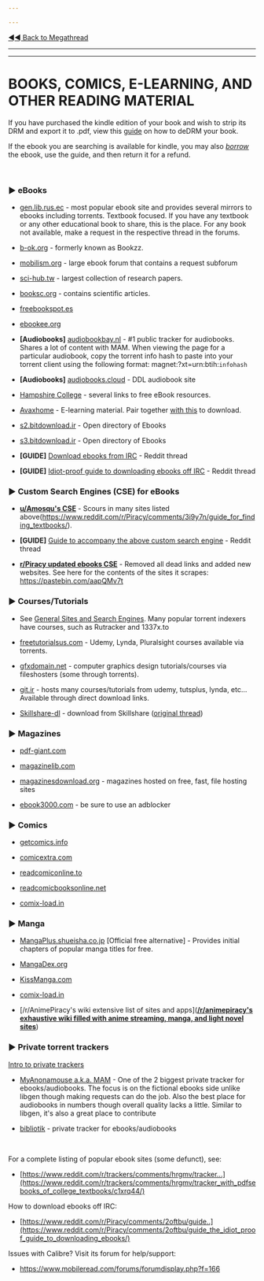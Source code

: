 ---
---
[◄◄ Back to Megathread](https://www.reddit.com/r/Piracy/wiki/megathread)

---
---

# BOOKS, COMICS, E-LEARNING, AND OTHER READING MATERIAL

If you have purchased the kindle edition of your book and wish to strip its DRM and export it to .pdf, view this [guide](https://www.reddit.com/r/Piracy/comments/7vc3uv/guide_to_copy_kindle_content_to_pdf_using_calibre/) on how to deDRM your book. 

If the ebook you are searching is available for kindle, you may also [*borrow*](https://www.reddit.com/r/Piracy/comments/3ma9qe/guide_how_to_rent_your_textbooks_for_free_from/) the ebook, use the guide, and then return it for a refund.

&nbsp;

### ► **eBooks**

* [gen.lib.rus.ec](http://gen.lib.rus.ec/) - most popular ebook site and provides several mirrors to ebooks including torrents. Textbook focused. If you have any textbook or any other educational book to share, this is the place. For any book not available, make a request in the respective thread in the forums.
* [b-ok.org](https://b-ok.org/) - formerly known as Bookzz.
* [mobilism.org](https://forum.mobilism.org/viewforum.php?f=106) - large ebook forum that contains a request subforum
* [sci-hub.tw](https://sci-hub.tw/) - largest collection of research papers.
* [booksc.org](https://booksc.org) - contains scientific articles.
* [freebookspot.es](http://www.freebookspot.es/)
* [ebookee.org](https://ebookee.org/)
* **[Audiobooks]** [audiobookbay.nl](http://audiobookbay.nl/) - #1 public tracker for audiobooks. Shares a lot of content with MAM. When viewing the page for a particular audiobook, copy the torrent info hash to paste into your torrent client using the following format: magnet:?xt=urn:btih:`infohash`
* **[Audiobooks]** [audiobooks.cloud](https://audiobooks.cloud/) - DDL audiobook site
* [Hampshire College](https://www.hampshire.edu/library/links-to-free-ebook-resources) - several links to free eBook resources.
* [Avaxhome](https://avxhm.se/) - E-learning material. Pair together [with this](https://www.reddit.com/r/Piracy/comments/d0rfpe/download_ebooks_on_avaxhome_for_free/) to download.
* [s2.bitdownload.ir](http://s2.bitdownload.ir/) - Open directory of Ebooks
* [s3.bitdownload.ir](http://s3.bitdownload.ir/) - Open directory of Ebooks
* **[GUIDE]** [Download ebooks from IRC](https://www.reddit.com/r/Piracy/comments/2oftbu/guide_the_idiot_proof_guide_to_downloading_ebooks/) - Reddit thread
* **[GUIDE]** [Idiot-proof guide to downloading ebooks off IRC](https://www.reddit.com/r/Piracy/comments/2oftbu/guide_the_idiot_proof_guide_to_downloading_ebooks/) - Reddit thread


### ► **Custom Search Engines (CSE) for eBooks**

* [**u/Amosqu's CSE**](https://cse.google.com/cse/publicurl?cx=011394183039475424659:5bfyqg89ers) - Scours in many sites listed above(https://www.reddit.com/r/Piracy/comments/3i9y7n/guide_for_finding_textbooks/).
* **[GUIDE]** [Guide to accompany the above custom search engine](https://www.reddit.com/r/Piracy/comments/3i9y7n/guide_for_finding_textbooks/) - Reddit thread
* [**r/Piracy updated ebooks CSE**](https://cse.google.com/cse?cx=003753031376654422446:szjag5vbefo) - Removed all dead links and added new websites. See here for the contents of the sites it scrapes: https://pastebin.com/aapQMv7t

### ► **Courses/Tutorials**

* See [General Sites and Search Engines](https://www.reddit.com/r/Piracy/wiki/general_sites_and_search_engines). Many popular torrent indexers have courses, such as Rutracker and 1337x.to

* [freetutorialsus.com](https://freetutorialsus.com/) - Udemy, Lynda, Pluralsight courses available via  torrents.
* [gfxdomain.net](http://forum.gfxdomain.net/forums/others-tutorials.42/) - computer graphics design tutorials/courses via fileshosters (some through torrents).
* [git.ir](https://git.ir/) - hosts many courses/tutorials from udemy, tutsplus, lynda, etc... Available through direct download links.
* [Skillshare-dl](https://github.com/mrwnwttk/skillshare-dl) - download from Skillshare ([original thread](https://www.reddit.com/r/Piracy/comments/dn16jp/skillsharedl_now_with_windows_support/))


### ► **Magazines**

* [pdf-giant.com](http://pdf-giant.com/)
* [magazinelib.com](https://magazinelib.com/)
* [magazinesdownload.org](https://magazinesdownload.org/) - magazines hosted on free, fast, file hosting sites 
* [ebook3000.com](http://ebook3000.com/) - be sure to use an adblocker

### ► **Comics**

* [getcomics.info](http://getcomics.info/)
* [comicextra.com](https://www.comicextra.com/)
* [readcomiconline.to](https://readcomiconline.to/)
* [readcomicbooksonline.net](https://readcomicbooksonline.net/)
* [comix-load.in](https://comix-load.in/)


### ► **Manga**

* [MangaPlus.shueisha.co.jp](https://mangaplus.shueisha.co.jp/) [Official free alternative] - Provides initial chapters of popular manga titles for free.
* [MangaDex.org](https://mangadex.org/)
* [KissManga.com](http://kissmanga.com/)
* [comix-load.in](https://comix-load.in/)
* [/r/AnimePiracy's wiki extensive list of sites and apps]([**/r/animepiracy's exhaustive wiki filled with anime streaming, manga, and light novel sites**](https://docs.zoho.com.au/sheet/open/stzn58acc24611fea414e8901724ff4510fe8/sheets/Anime/ranges/B100))

### ► **Private torrent trackers**

[Intro to private trackers](https://www.reddit.com/r/Piracy/wiki/private_trackers)

* [MyAnonamouse a.k.a. MAM](https://www.myanonamouse.net/) - One of the 2 biggest private tracker for ebooks/audiobooks. The focus is on the fictional ebooks side unlike libgen though making requests can do the job. Also the best place for audiobooks in numbers though overall quality lacks a little. Similar to libgen, it's also a great place to contribute
* [bibliotik](https://bibliotik.me/) - private tracker for ebooks/audiobooks

&nbsp;

For a complete listing of popular ebook sites (some defunct), see:

* [https://www.reddit.com/r/trackers/comments/hrgmv/tracker...](https://www.reddit.com/r/trackers/comments/hrgmv/tracker_with_pdfsebooks_of_college_textbooks/c1xrq44/)

How to download ebooks off IRC:

* [https://www.reddit.com/r/Piracy/comments/2oftbu/guide..](https://www.reddit.com/r/Piracy/comments/2oftbu/guide_the_idiot_proof_guide_to_downloading_ebooks/)

Issues with Calibre? Visit its forum for help/support:

* https://www.mobileread.com/forums/forumdisplay.php?f=166

&nbsp;